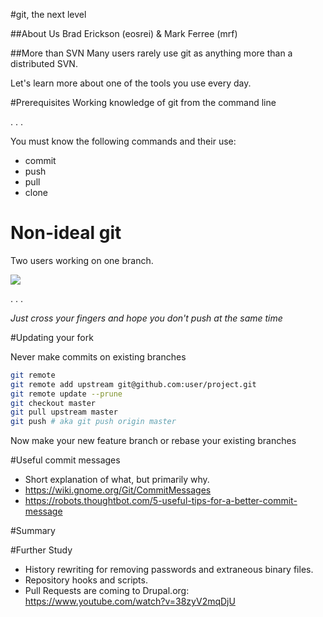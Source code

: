 #git, the next level

##About Us
Brad Erickson (eosrei) & Mark Ferree (mrf)

##More than SVN
Many users rarely use git as anything more than a distributed SVN.

Let's learn more about one of the tools you use every day.

#Prerequisites
Working knowledge of git from the command line

. . .

You must know the following commands and their use:

* commit
* push
* pull
* clone

# Non-ideal git

Two users working on one branch.

![](images/graphs/users-share-no-conflict.png)

. . .

*Just cross your fingers and hope you don't push at the same time*

#Updating your fork

Never make commits on existing branches
```bash
git remote
git remote add upstream git@github.com:user/project.git
git remote update --prune
git checkout master
git pull upstream master
git push # aka git push origin master
```
Now make your new feature branch or rebase your existing branches

#Useful commit messages
* Short explanation of what, but primarily why.
* https://wiki.gnome.org/Git/CommitMessages
* https://robots.thoughtbot.com/5-useful-tips-for-a-better-commit-message

#Summary


#Further Study
* History rewriting for removing passwords and extraneous binary files.
* Repository hooks and scripts.
* Pull Requests are coming to Drupal.org: https://www.youtube.com/watch?v=38zyV2mqDjU
